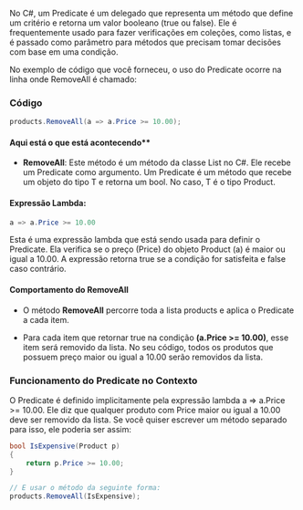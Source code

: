No C#, um Predicate é um delegado que representa um método que define um critério e retorna um valor booleano (true ou false). Ele é frequentemente usado para fazer verificações em coleções, como listas, e é passado como parâmetro para métodos que precisam tomar decisões com base em uma condição.<br/>

No exemplo de código que você forneceu, o uso do Predicate ocorre na linha onde RemoveAll é chamado:


### Código
```csharp
products.RemoveAll(a => a.Price >= 10.00);

```

#### Aqui está o que está acontecendo**
- **RemoveAll**: Este método é um método da classe List<T> no C#. Ele recebe um Predicate<T> como argumento. Um Predicate<T> é um método que recebe um objeto do tipo T e retorna um bool. No caso, T é o tipo Product.



#### Expressão Lambda:
```csharp
a => a.Price >= 10.00
```

Esta é uma expressão lambda que está sendo usada para definir o Predicate. Ela verifica se o preço (Price) do objeto Product (a) é maior ou igual a 10.00. A expressão retorna true se a condição for satisfeita e false caso contrário.


#### Comportamento do RemoveAll

- O método **RemoveAll** percorre toda a lista products e aplica o Predicate a cada item.

- Para cada item que retornar true na condição **(a.Price >= 10.00)**, esse item será removido da lista.
No seu código, todos os produtos que possuem preço maior ou igual a 10.00 serão removidos da lista.<br/>



### Funcionamento do Predicate no Contexto
O Predicate<Product> é definido implicitamente pela expressão lambda a => a.Price >= 10.00. Ele diz que qualquer produto com Price maior ou igual a 10.00 deve ser removido da lista. Se você quiser escrever um método separado para isso, ele poderia ser assim:

```csharp
bool IsExpensive(Product p)
{
    return p.Price >= 10.00;
}

// E usar o método da seguinte forma:
products.RemoveAll(IsExpensive);

```
